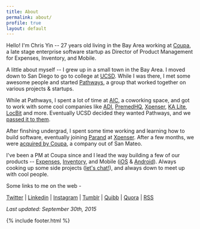 ```yaml
---
title: About
permalink: about/
profile: true
layout: default
---
```


Hello! I'm Chris Yin -- 27 years old living in the Bay Area working at [Coupa](http://www.crunchbase.com/organization/coupa), a late stage enterprise software startup as Director of Product Management for Expenses, Inventory, and Mobile. 

A little about myself -- I grew up in a small town in the Bay Area. I moved down to San Diego to go to college at [UCSD](https://ucsd.edu/). While I was there, I met some awesome people and started [Pathways](http://rady.ucsd.edu/ciid/pathways-ventures/), a group that worked together on various projects & startups. 

While at Pathways, I spent a lot of time at [AIC](http://ansirsd.com/), a coworking space, and got to work with some cool companies like [ADI](http://nextshark.com/ecoqube-how-this-startup-can-seriously-end-world-hunger/), [PremedHQ](http://www.premedhq.com), [Xpenser](http://techcrunch.com/2009/10/06/xpenser-is-the-tripit-for-expense-tracking/), [KA Lite](http://www.bbc.com/future/story/20131030-net-lessons-for-worlds-poorest), [LocBit](http://ivn.us/2012/12/08/locbit-young-ceo-amongst-citys-core-startups/) and more. Eventually UCSD decided they wanted Pathways, and we [passed it to them](http://rady.ucsd.edu/ciid/pathways-ventures/).

After finshing undergrad, I spent some time working and learning how to build software, eventually joining [Parand](https://twitter.com/parand) at [Xpenser](http://xpenser.com/). After a few months, we were [acquired by Coupa](http://www.xconomy.com/san-diego/2013/04/18/acquired-or-acq-hired-xpenser-adds-expertise-to-coupas-web-services/), a company out of San Mateo. 

I've been a PM at Coupa since and I lead the way building a few of our products -- [Expenses](http://www.coupa.com/solutions/expense-management-software), [Inventory](http://www.coupa.com/solutions/inventory-system), and Mobile ([iOS](https://itunes.apple.com/us/app/coupa-expense-reports-requisitions/id599455669?mt=8) & [Android](https://play.google.com/store/apps/details?id=com.coupa.android.coupamobile&hl=en)). Always cooking up some side projects ([let's chat!](https://mail.google.com/mail/?view=cm&fs=1&tf=1&to=christopher.e.yin@gmail.com)), and always down to meet up with cool people. 

Some links to me on the web - 

[Twitter](http://bit.ly/12HmPYA) |
[Linkedin](http://linkd.in/17X1xcM) |
[Instagram](http://bit.ly/yinstagram) |
[Tumblr](http://bit.ly/144f6XZ) |
[Quibb](http://bit.ly/17X1s8W) |
[Quora](http://b.qr.ae/12HmYeO) |
[RSS](/feed.xml)

*Last updated: September 30th, 2015*

{% include footer.html %}